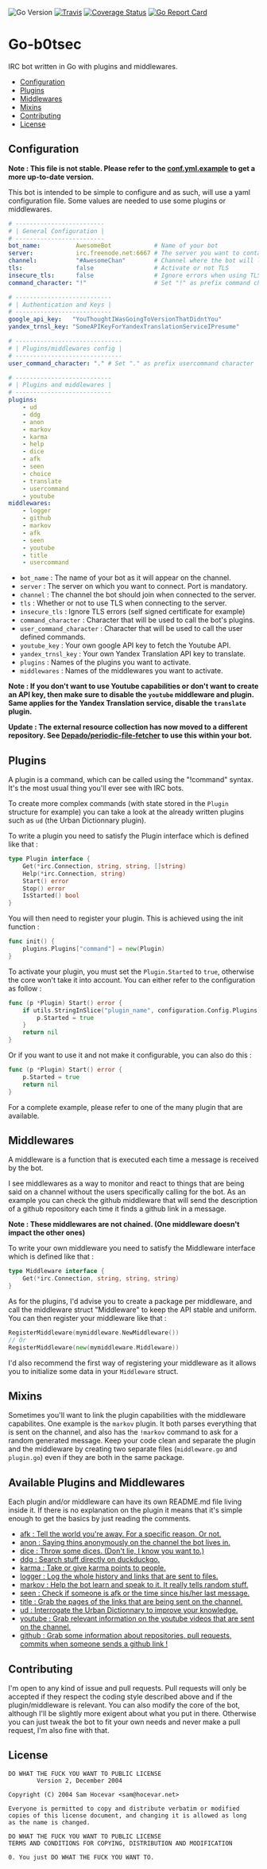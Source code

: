 ![Go Version](https://img.shields.io/badge/go-1.5-brightgreen.svg)
[![Travis](https://travis-ci.org/Depado/go-b0tsec.svg)](https://travis-ci.org/Depado/go-b0tsec)
[![Coverage Status](https://coveralls.io/repos/Depado/go-b0tsec/badge.svg?branch=master&service=github)](https://coveralls.io/github/Depado/go-b0tsec?branch=master)
[![Go Report Card](http://goreportcard.com/badge/Depado/go-b0tsec)](http://goreportcard.com/report/Depado/go-b0tsec)

# Go-b0tsec

IRC bot written in Go with plugins and middlewares.

 - [Configuration](#configuration)
 - [Plugins](#plugins)
 - [Middlewares](#middlewares)
 - [Mixins](#mixins)
 - [Contributing](#contributing)
 - [License](#license)

## Configuration

**Note : This file is not stable. Please refer to the [conf.yml.example](https://github.com/Depado/go-b0tsec/blob/master/conf.yml.example) to get a more up-to-date version.**

This bot is intended to be simple to configure and as such, will use a yaml configuration file. Some values are needed to use some plugins or middlewares.

```yaml
# -------------------------
# | General Configuration |
# -------------------------
bot_name:          AwesomeBot            # Name of your bot
server:            irc.freenode.net:6667 # The server you want to contact
channel:           "#AwesomeChan"        # Channel where the bot will live
tls:               false                 # Activate or not TLS
insecure_tls:      false                 # Ignore errors when using TLS
command_character: "!"                   # Set "!" as prefix command character

# ---------------------------
# | Authentication and Keys |
# ---------------------------
google_api_key:   "YouThoughtIWasGoingToVersionThatDidntYou"
yandex_trnsl_key: "SomeAPIKeyForYandexTranslationServiceIPresume"

# ------------------------------
# | Plugins/middlewares config |
# ------------------------------
user_command_character: "." # Set "." as prefix usercommand character

# ---------------------------
# | Plugins and middlewares |
# ---------------------------
plugins:
    - ud
    - ddg
    - anon
    - markov
    - karma
    - help
    - dice
    - afk
    - seen
    - choice
    - translate
    - usercommand
    - youtube
middlewares:
    - logger
    - github
    - markov
    - afk
    - seen
    - youtube
    - title
    - usercommand
```

 - `bot_name` : The name of your bot as it will appear on the channel.
 - `server` : The server on which you want to connect. Port is mandatory.
 - `channel` : The channel the bot should join when connected to the server.
 - `tls` : Whether or not to use TLS when connecting to the server.
 - `insecure_tls` : Ignore TLS errors (self signed certificate for example)
 - `command_character` : Character that will be used to call the bot's plugins.
 - `user_command_character` : Character that will be used to call the user defined commands.
 - `youtube_key` : Your own google API key to fetch the Youtube API.
 - `yandex_trnsl_key` : Your own Yandex Translation API key to translate.
 - `plugins` : Names of the plugins you want to activate.
 - `middlewares` : Names of the middlewares you want to activate.

**Note : If you don't want to use Youtube capabilities or don't want to create an API key, then make sure to disable the `youtube` middleware and plugin. Same applies for the Yandex Translation service, disable the `translate` plugin.**

**Update : The external resource collection has now moved to a different repository. See [Depado/periodic-file-fetcher](https://github.com/Depado/periodic-file-fetcher) to use this within your bot.**

## Plugins

A plugin is a command, which can be called using the "!command" syntax. It's the most usual thing you'll ever see with IRC bots.

To create more complex commands (with state stored in the `Plugin` structure for example) you can take a look at the already written plugins such as `ud` (the Urban Dictionnary plugin).

To write a plugin you need to satisfy the Plugin interface which is defined like that :

```go
type Plugin interface {
	Get(*irc.Connection, string, string, []string)
	Help(*irc.Connection, string)
	Start() error
	Stop() error
	IsStarted() bool
}
```

You will then need to register your plugin. This is achieved using the init function :
```go
func init() {
	plugins.Plugins["command"] = new(Plugin)
}
```

To activate your plugin, you must set the `Plugin.Started` to `true`, otherwise the core won't take it into account. You can either refer to the configuration as follow :
```go
func (p *Plugin) Start() error {
	if utils.StringInSlice("plugin_name", configuration.Config.Plugins) {
		p.Started = true
	}
	return nil
}
```

Or if you want to use it and not make it configurable, you can also do this :
```go
func (p *Plugin) Start() error {
	p.Started = true
	return nil
}
```

For a complete example, please refer to one of the many plugin that are available.

## Middlewares

A middleware is a function that is executed each time a message is received by the bot.  

I see middlewares as a way to monitor and react to things that are being said on a channel without the users specifically calling for the bot. As an example you can check the github middleware that will send the description of a github repository each time it finds a github link in a message.

**Note : These middlewares are not chained. (One middleware doesn't impact the other ones)**

To write your own middleware you need to satisfy the Middleware interface which is defined like that :

```go
type Middleware interface {
	Get(*irc.Connection, string, string, string)
}
```

As for the plugins, I'd advise you to create a package per middleware, and call the middleware struct "Middleware" to keep the API stable and uniform.  
You can then register your middleware like that :

```go
RegisterMiddleware(mymiddleware.NewMiddleware())
// Or
RegisterMiddleware(new(mymiddleware.Middleware))
```

I'd also recommend the first way of registering your middleware as it allows you to initialize some data in your `Middleware` struct.

## Mixins

Sometimes you'll want to link the plugin capabilities with the middleware capabilites. One example is the `markov` plugin. It both parses everything that is sent on the channel, and also has the `!markov` command to ask for a random generated message. Keep your code clean and separate the plugin and the middleware by creating two separate files (`middleware.go` and `plugin.go`) even if they are both in the same package.

## Available Plugins and Middlewares

Each plugin and/or middleware can have its own README.md file living inside it. If there is no explanation on the plugin it means that it's simple enough to get the basics by just reading the comments.

 - [afk : Tell the world you're away. For a specific reason. Or not.](https://github.com/Depado/go-b0tsec/tree/master/plugins/afk)
 - [anon : Saying thins anonymously on the channel the bot lives in.](https://github.com/Depado/go-b0tsec/tree/master/plugins/anon)
 - [dice : Throw some dices. (Don't lie, I know you want to.)](https://github.com/Depado/go-b0tsec/tree/master/plugins/dice)
 - [ddg : Search stuff directly on duckduckgo.](https://github.com/Depado/go-b0tsec/tree/master/plugins/duckduckgo)
 - [karma : Take or give karma points to people.](https://github.com/Depado/go-b0tsec/tree/master/plugins/karma)
 - [logger : Log the whole history and links that are sent to files.](https://github.com/Depado/go-b0tsec/tree/master/plugins/logger)
 - [markov : Help the bot learn and speak to it. It really tells random stuff. ](https://github.com/Depado/go-b0tsec/tree/master/plugins/markov)
 - [seen : Check if someone is afk or the time since his/her last message.](https://github.com/Depado/go-b0tsec/tree/master/plugins/seen)
 - [title : Grab the pages of the links that are being sent on the channel.](https://github.com/Depado/go-b0tsec/blob/master/plugins/title)
 - [ud : Interrogate the Urban Dictionnary to improve your knowledge.](https://github.com/Depado/go-b0tsec/tree/master/plugins/urban)
 - [youtube : Grab relevant information on the youtube videos that are sent on the channel.](https://github.com/Depado/go-b0tsec/tree/master/plugins/youtube)
 - [github : Grab some information about repositories, pull requests, commits when someone sends a github link !](https://github.com/Depado/go-b0tsec/tree/master/plugins/github)

## Contributing

I'm open to any kind of issue and pull requests. Pull requests will only be accepted if they respect the coding style described above and if the plugin/middleware is relevant. You can also modify the core of the bot, although I'll be slightly more exigent about what you put in there. Otherwise you can just tweak the bot to fit your own needs and never make a pull request, I'm also fine with that.

## License
```
DO WHAT THE FUCK YOU WANT TO PUBLIC LICENSE
		Version 2, December 2004

Copyright (C) 2004 Sam Hocevar <sam@hocevar.net>

Everyone is permitted to copy and distribute verbatim or modified
copies of this license document, and changing it is allowed as long
as the name is changed.

DO WHAT THE FUCK YOU WANT TO PUBLIC LICENSE
TERMS AND CONDITIONS FOR COPYING, DISTRIBUTION AND MODIFICATION

0. You just DO WHAT THE FUCK YOU WANT TO.
```
